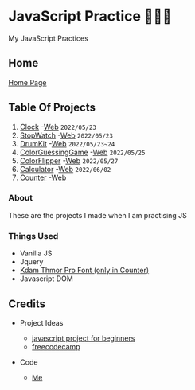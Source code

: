 # JavaScript Practice 👨🏽‍💻
My JavaScript Practices

## Home
[Home Page](https://sas2k.github.io/JS-Practice/)

## Table Of Projects 
1. [Clock](1-Clock/README.md) -[Web](https://sas2k.github.io/JS-Practice/1-Clock/Index.html) `2022/05/23`
2. [StopWatch](2-StopWatch/README.md) -[Web](https://sas2k.github.io/JS-Practice/2-StopWatch/index.html) `2022/05/23`
3. [DrumKit](3-DrumKit/README.md) -[Web](https://sas2k.github.io/JS-Practice/3-DrumKit/Index.html) `2022/05/23~24`
4. [ColorGuessingGame](4-ColorGuessingGame/README.md) -[Web](https://sas2k.github.io/JS-Practise/4-ColorGuessingGame/Index.html) `2022/05/25`
5. [ColorFlipper](5-ColorFlipper/README.md) -[Web](https://sas2k.github.io/JS-Practise/5-ColorFlipper/Index.html) `2022/05/27`
6. [Calculator](6-Calculator/README.md) -[Web](https://sas2k.github.io/JS-Practise/6-Calculator/Index.html) `2022/06/02`
7. [Counter](7-Counter/README.md) -[Web](https://sas2k.github.io/JS-Practise/7-Counter/Index.html)

### About
These are the projects I made when I am practising JS

### Things Used
- Vanilla JS
- Jquery
- [Kdam Thmor Pro Font (only in Counter)](https://fonts.google.com/specimen/Kdam+Thmor+Pro?preview.text=ABCDEFGHIJKLMNOP%20123&preview.text_type=custom#standard-styles)
- Javascript DOM

## Credits
- Project Ideas
  - [javascript project for beginners](https://mikkegoes.com/javascript-projects-for-beginners/)
  - [freecodecamp](https://www.freecodecamp.org/news/javascript-projects-for-beginners/)

- Code
  - [Me](https://github.com/sas2k)
